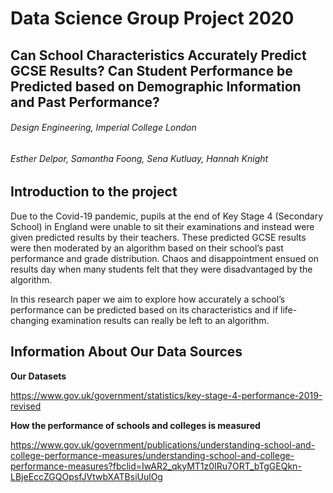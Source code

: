 # Data Science Group Project 2020
## Can School Characteristics Accurately Predict GCSE Results? Can Student Performance be Predicted based on Demographic Information and Past Performance?
###### Design Engineering, Imperial College London
###### *Esther Delpor, Samantha Foong, Sena Kutluay, Hannah Knight*


## Introduction to the project 

Due to the Covid-19 pandemic, pupils at the end of Key Stage 4 (Secondary School) in England were unable to sit their examinations and instead were given predicted results by their teachers. These predicted GCSE results were then moderated by an algorithm based on their school’s past performance and grade distribution. Chaos and disappointment ensued on results day when many students felt that they were disadvantaged by the algorithm.  

In this research paper we aim to explore how accurately a school’s performance can be predicted based on its characteristics and if life-changing examination results can really be left to an algorithm.   


## Information About Our Data Sources

**Our Datasets** 

https://www.gov.uk/government/statistics/key-stage-4-performance-2019-revised

**How the performance of schools and colleges is measured** 

https://www.gov.uk/government/publications/understanding-school-and-college-performance-measures/understanding-school-and-college-performance-measures?fbclid=IwAR2_qkyMT1z0IRu7ORT_bTgGEQkn-LBjeEccZGQOpsfJVtwbXATBsiUulOg


